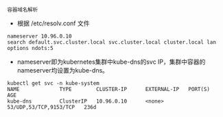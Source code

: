 `容器域名解析`
* 根据 /etc/resolv.conf 文件
```
nameserver 10.96.0.10
search default.svc.cluster.local svc.cluster.local cluster.local lan
options ndots:5
```
* nameserver即为kubernetes集群中kube-dns的svc IP，集群中容器的nameserver均设置为kube-dns。
```
kubectl get svc -n kube-system
NAME             TYPE        CLUSTER-IP      EXTERNAL-IP   PORT(S)                  AGE
kube-dns         ClusterIP   10.96.0.10      <none>        53/UDP,53/TCP,9153/TCP   236d
```
